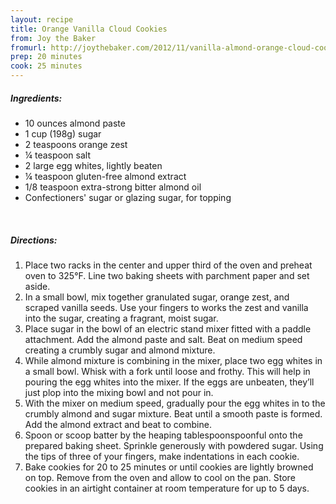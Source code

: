 ```yaml
---
layout: recipe
title: Orange Vanilla Cloud Cookies
from: Joy the Baker
fromurl: http://joythebaker.com/2012/11/vanilla-almond-orange-cloud-cookies/
prep: 20 minutes
cook: 25 minutes
---
```


##### Ingredients:

* 10 ounces almond paste
* 1 cup (198g) sugar
* 2 teaspoons orange zest
* ¼ teaspoon salt
* 2 large egg whites, lightly beaten
* ¼ teaspoon gluten-free almond extract
* 1/8 teaspoon extra-strong bitter almond oil
* Confectioners' sugar or glazing sugar, for topping

<br>

##### Directions:

1. Place two racks in the center and upper third of the oven and preheat oven to 325°F.  Line two baking sheets with parchment paper and set aside.
2. In a small bowl, mix together granulated sugar, orange zest, and scraped vanilla seeds.  Use your fingers to works the zest and vanilla into the sugar, creating a fragrant, moist sugar.
3. Place sugar in the bowl of an electric stand mixer fitted with a paddle attachment.  Add the almond paste and salt.  Beat on medium speed creating a crumbly sugar and almond mixture.
4. While almond mixture is combining in the mixer, place two egg whites in a small bowl.  Whisk  with a fork until loose and frothy.  This will help in pouring the egg whites into the mixer.  If the eggs are unbeaten, they’ll just plop into the mixing bowl and not pour in.
5. With the mixer on medium speed, gradually pour the egg whites in to the crumbly almond and sugar mixture.  Beat until a smooth paste is formed.  Add the almond extract and beat to combine.
6. Spoon or scoop batter by the heaping tablespoonspoonful onto the prepared baking sheet.  Sprinkle generously with powdered sugar.  Using the tips of three of your fingers, make indentations in each cookie.
7. Bake cookies for 20 to 25 minutes or until cookies are lightly browned on top.  Remove from the oven and allow to cool on the pan.  Store cookies in an airtight container at room temperature for up to 5 days.  
